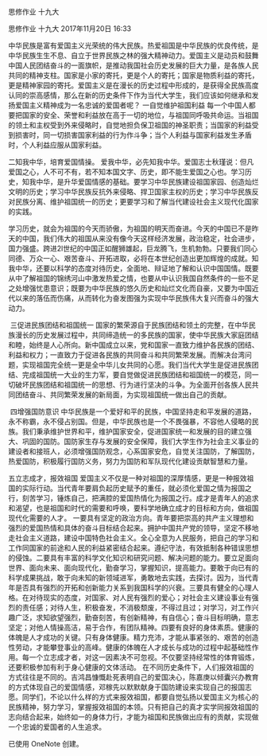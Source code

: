 思修作业 十九大

思修作业  十九大
2017年11月20日
16:33

中华民族是富有爱国主义光荣统的伟大民族。热爱祖国是中华民族的优良传统，是中华民族生生不息、自立于世界民族之林的强大精神动力。爱国主义是动员和鼓舞中国人民团结奋斗的一面旗帜，是推动我国社会历史发展的巨大力量，是各族人民共同的精神支柱。国家是小家的寄托，更是个人的寄托；国家是物质利益的寄托，更是精神家园的寄托。爱国主义是在漫长的历史过程中形成的，是获得全民族高度认同的崇高感情，那么在新的历史条件下作为当代大学生，我们应该如何继承和发扬爱国主义精神成为一名忠诚的爱国者呢？ 一自觉维护祖国利益 每一个中国人都要把国家的安全、荣誉和利益放在高于一切的地位，与祖国同呼吸共命运。当祖国的领土和主权受到外来侵略时，自觉地担负保卫祖国的神圣职责；当国家的利益受到损害时，同一切损害国家利益的行为作斗争；当个人利益与国家利益发生矛盾时，个人利益应服从国家利益。

二知我中华，培育爱国情操。 爱我中华，必先知我中华。爱国志士秋瑾说：但凡爱国之心，人不可不有，若不知本国文字、历史，即不能生爱国之心也。学习历史，知我中华，是升华爱国情感的基础。要学习中华民族建设祖国家园、创造灿烂文明的历史；学习中华民族反抗外来侵略、捍卫国家主权的历史；学习中华民族反对民族分离、维护祖国统一的历史；更要学习和了解当代建设社会主义现代化国家的实践。

学习历史，就会为祖国的今天而骄傲，为祖国的明天而奋进。今天的中国已不是昨天的中国，我们伟大的祖国从来没有像今天这样经济发展，政治稳定，社会进步，国力强盛。跨进2l世纪的中国正如醒狮雄起，巨龙腾飞，生机勃勃。只要我们同心同德、万众一心、艰苦奋斗、开拓进取，必将在本世纪创造出更加辉煌的成就。知我中华，还要以科学的态度对待历史，全面地、辩证地了解和认识中国国情。既要从中了解祖国的锦绣河山中激发热爱之情，也要从中认识我国自然条件的一些不足之处增强忧患意识；既要为中华民族的悠久历史和灿烂文化而自豪，又要为中国近代以来的落伍而伤痛，从而转化为奋发图强为实现中华民族伟大复兴而奋斗的强大动力。

 三促进民族团结和祖国统一 国家的繁荣源自于民族团结和领土的完整，在中华民族漫长的历史发展过程中，共同缔造统一的多民族的国家，使中华民族大家庭团结和睦，始终是人心所向。新中国成立以来，党和国家一直致力维护各民族的团结、利益和权力；一直致力于促进各民族的共同奋斗和共同繁荣发展。而解决台湾问题，实现祖国完全统一更是全中华儿女共同的心愿。我们当代大学生是促进民族团结、完成祖国统一大业的生力军，要自觉做促进民族团结和祖国统一的模范，同一切破坏民族团结和祖国统一的思想、行为进行坚决的斗争。为全面开创各族人民共同团结奋斗、共同繁荣发展的新局面，为实现祖国统一做出自己的贡献。

 四增强国防意识 中华民族是一个爱好和平的民族，中国坚持走和平发展的道路，永不称霸，永不侵占别国。但是，中华民族也是一个不畏强暴，不容他人侵略的民族。我们秉承维护世界和平，维护国家安全，促进国家统一和发展的目的建立强大、巩固的国防。国防家生存与发展的安全保障，我们大学生作为社会主义事业的建设者和接班人，必须增强国防观念，心系国家安危，自觉关注国防，了解国防，热爱国防，积极履行国防义务，努力为国防和军队现代化建设贡献智慧和力量。

五立志成才，报效祖国 爱国主义不仅是一种对祖国的深厚情感，更是一种报效祖国的实际行动。当代青年要肩负起历史赋予的重任，就必须化爱国之情为报国之行，刻苦学习，锤炼自己，把满腔的爱国热情化为报国之行。成才是青年人的追求和渴望，也是祖国和时代的需要和呼唤，要科学地确立成才的目标和方向，做祖国现代化需要的人才。 一要具有坚定的政治方向。青年要把崇高的共产主义理想和强烈的爱国热情和具体的奋斗目标结合起来。拥护中国共产党的领导，坚定不移地走社会主义道路，建设中国特色社会主义。全心全意为人民服务，把自己的学习和工作同国家的前途和人民的利益紧密结合起来。遵纪守法，有效抵制各种错误思想的侵蚀。二要具有丰富的科学文化知识和研究问题、解决问题的能力。要立足面向世界、面向未来、面向现代化，勤奋学习，掌握知识，提高能力。要敢于向已有的科学成果挑战，敢于向未知的新领域进军，勇敢地去实践，去探讨。因为，当代青年是否具有强烈的开拓和创新能力关系到我国科学的兴衰。三要具有健全的心理人格。在对待现实的态度，对国家、对人民有强烈的爱心；对社会主义建设事业有强烈的责任感；对待人生，积极奋发，不消极颓废，不得过且过；对学习，对工作兴趣广泛，求知欲望强烈，勤奋刻苦，有创新精神，有自信心；奋斗目标明确，意志坚定；对他人情操高洁，易于合作，有团队精神。四要有良好的身体素质。健康的体魄是人才成功的关键。只有身体健康。精力充沛，才能从事紧张的、艰苦的创造性劳动，才能攀登事业的高峰。健康的体魄在人才成长与成功的过程中起基础性作用。每一个立志成才者，对这一因素决不可忽视。不仅要坚持经常性的体育锻炼，还要积极参加有利于身心健康的文体活动。 在不同历史条件下，人们报效祖国的方式往往是不同的。吉鸿昌慷慨赴死表明自己的爱国决心，陈嘉庚以倾囊兴办教育的方式体现自己的爱国情感，邓稼先以默默献身于国防建设来实现自己的报国志愿。同学们，不论以什么样的方式来报效祖国，都要自觉弘扬以爱国主义为核心的民族精神，努力学习，掌握报效祖国的本领。只有把自己的真才实学同报效祖国的志向结合起来，始终如一的身体力行，才能为祖国和民族做出应有的贡献，实现做一个忠诚的爱国者的人生追求。

已使用 OneNote 创建。